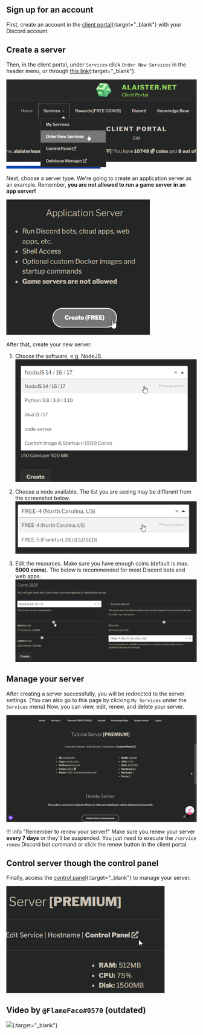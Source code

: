 ## Sign up for an account
First, create an account in the [client portal](https://client.alaister.net/){:target="_blank"} with your Discord account.

## Create a server
Then, in the client portal, under `Services` click `Order New Services` in the header menu, or through [this link](https://client.alaister.net/account/services/order/){:target="_blank"}.

![](assets/portal/order_nav.png)

Next, choose a server type. We're going to create an application server as an example. Remember, **you are not allowed to run a game server in an app server!**

![](assets/portal/create_app.png)

After that, create your new server:

1. Choose the software, e.g. NodeJS.
![](assets/portal/create_app_software.png)

2. Choose a node available. The list you are seeing may be different from the screenshot below.
![](assets/portal/create_app_node.png)

3. Edit the resources. Make sure you have enough coins (default is max. **5000 coins**). The below is recommended for most Discord bots and web apps.
![](assets/portal/create_app_recommended.png)

## Manage your server
After creating a server successfully, you will be redirected to the server settings. (You can also go to this page by clicking `My Services` under the `Services` menu) Now, you can view, edit, renew, and delete your server.

![](assets/portal/edit_server.png)

!!! info "Remember to renew your server!"
    Make sure you renew your server **every 7 days** or they'll be suspended. You just need to execute the `/service renew` Discord bot command or click the renew button in the client portal.

## Control server though the control panel
Finally, access the [control panel](https://panel.alaister.net){:target="_blank"} to manage your server.

![](assets/portal/open_panel.png)

## Video by `@FlameFace#0570` (outdated)
[![](https://img.youtube.com/vi/XYUqVfGvBQo/0.jpg)](https://youtu.be/XYUqVfGvBQo){:target="_blank"}
